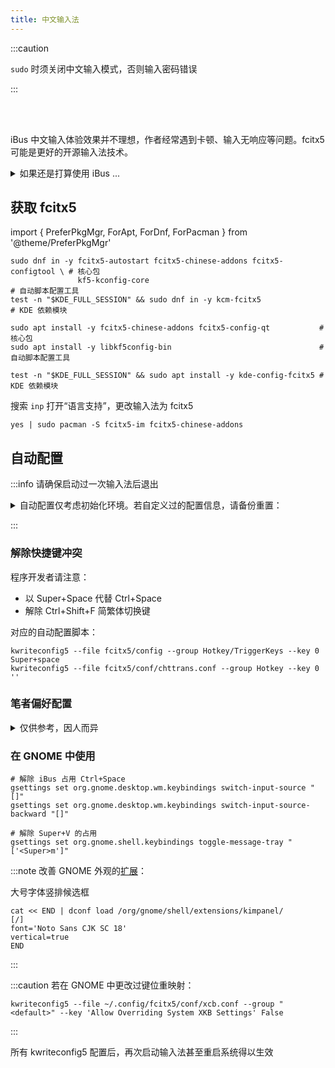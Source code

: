 ```yaml
---
title: 中文输入法
---
```


:::caution

`sudo` 时须关闭中文输入模式，否则输入密码错误

:::

<br/><br/>

iBus 中文输入体验效果并不理想，作者经常遇到卡顿、输入无响应等问题。fcitx5 可能是更好的开源输入法技术。

 <details className="let-details-to-gray">
<summary>如果还是打算使用 iBus ...</summary>

```shell
# 垂直显示
dconf write /com/github/libpinyin/ibus-libpinyin/libpinyin/lookup-table-orientation 1
# 禁用简繁切换键
dconf write /com/github/libpinyin/ibus-libpinyin/libpinyin/trad-switch "''"
# 禁用半角与全角切换
dconf write /com/github/libpinyin/ibus-libpinyin/libpinyin/punct-switch "''"
```

使用百度云拼音：( 需要上传输入数据以供分析 )

    dconf write /com/github/libpinyin/ibus-libpinyin/libpinyin/enable-cloud-input true

使用小鹤双拼：提高中文码字效率

```shell
cat << END | dconf load /com/github/libpinyin/ibus-libpinyin/libpinyin/
[/]
double-pinyin=true
double-pinyin-schema=5
END
```

进一步改变外观需要 [GNOME 插件](https://extensions.gnome.org/extension/4112/customize-ibus/)

```shell
dconf write /org/gnome/shell/extensions/customize-ibus/input-indicator-only-on-toggle true
dconf write /desktop/ibus/panel/use-custom-font true
gnome-extensions prefs customize-ibus@hollowman.ml
```

</details>

## 获取 fcitx5

import {
PreferPkgMgr,
ForApt,
ForDnf,
ForPacman
} from '@theme/PreferPkgMgr'

 <PreferPkgMgr dnf apt pacman>
<ForDnf>

```shell
sudo dnf in -y fcitx5-autostart fcitx5-chinese-addons fcitx5-configtool \ # 核心包
               kf5-kconfig-core                                           # 自动脚本配置工具
test -n "$KDE_FULL_SESSION" && sudo dnf in -y kcm-fcitx5                  # KDE 依赖模块
```

</ForDnf>
<ForApt>

```shell
sudo apt install -y fcitx5-chinese-addons fcitx5-config-qt           # 核心包
sudo apt install -y libkf5config-bin                                 # 自动脚本配置工具

test -n "$KDE_FULL_SESSION" && sudo apt install -y kde-config-fcitx5 # KDE 依赖模块
```

搜索 `inp` 打开“语言支持”，更改输入法为 fcitx5

</ForApt>
<ForPacman>

    yes | sudo pacman -S fcitx5-im fcitx5-chinese-addons

</ForPacman>
</PreferPkgMgr>

## 自动配置

:::info 请确保启动过一次输入法后退出

<details>
  <summary>
自动配置仅考虑初始化环境。若自定义过的配置信息，请备份重置：
</summary>

    mv ~/.config/fcitx5 backupcfg-fcitx

</details>

:::

### 解除快捷键冲突

程序开发者请注意：

- 以 Super+Space 代替 Ctrl+Space
- 解除 Ctrl+Shift+F 简繁体切换键

对应的自动配置脚本：

```shell
kwriteconfig5 --file fcitx5/config --group Hotkey/TriggerKeys --key 0 Super+space
kwriteconfig5 --file fcitx5/conf/chttrans.conf --group Hotkey --key 0 ''
```

### 笔者偏好配置

 <details className="let-details-to-gray">
<summary>仅供参考，因人而异</summary>

```shell
# 不因应用而切换语言：
kwriteconfig5 --file fcitx5/config --group Behavior --key ShareInputState All

# 外观微调：
kwriteconfig5 --file fcitx5/conf/pinyin.conf --group "<default>" --key PageSize 5
kwriteconfig5 --file fcitx5/conf/classicui.conf --group "<default>" --key "Vertical Candidate List" True
kwriteconfig5 --file fcitx5/conf/classicui.conf --group "<default>" --key Font "Noto Sans CJK SC 22"

# Super+V 弹出剪贴板：
kwriteconfig5 --file fcitx5/conf/clipboard.conf --group TriggerKey --key 0 "Super+V"
```

使用小鹤双拼：

```shell
kwriteconfig5 --file fcitx5/profile --group Groups/0 --key DefaultIM shuangpin
kwriteconfig5 --file fcitx5/profile --group Groups/0/Items/1 --key Name shuangpin
kwriteconfig5 --file fcitx5/conf/pinyin.conf --group "<default>" --key ShuangpinProfile Xiaohe
```

</details>

### 在 GNOME 中使用

```shell
# 解除 iBus 占用 Ctrl+Space
gsettings set org.gnome.desktop.wm.keybindings switch-input-source "[]"
gsettings set org.gnome.desktop.wm.keybindings switch-input-source-backward "[]"

# 解除 Super+V 的占用
gsettings set org.gnome.shell.keybindings toggle-message-tray "['<Super>m']"

```

:::note 改善 GNOME 外观的[扩展](https://extensions.gnome.org/extension/261/kimpanel/)：

大号字体竖排候选框

```shell
cat << END | dconf load /org/gnome/shell/extensions/kimpanel/
[/]
font='Noto Sans CJK SC 18'
vertical=true
END
```

:::

:::caution 若在 GNOME 中更改过键位重映射：

    kwriteconfig5 --file ~/.config/fcitx5/conf/xcb.conf --group "<default>" --key 'Allow Overriding System XKB Settings' False

:::

<div className="alert alert--warning">
所有 kwriteconfig5 配置后，再次启动输入法甚至重启系统得以生效
</div>
